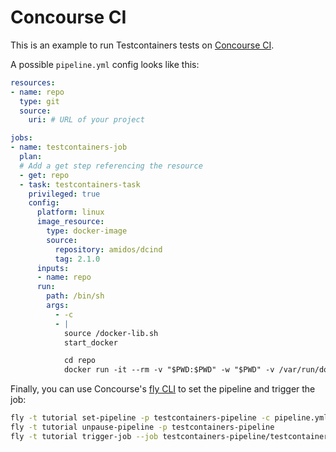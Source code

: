 # Concourse CI

This is an example to run Testcontainers tests on [Concourse CI](https://concourse-ci.org/).

A possible `pipeline.yml` config looks like this:

```yaml
resources:
- name: repo
  type: git
  source:
    uri: # URL of your project

jobs:
- name: testcontainers-job
  plan:
  # Add a get step referencing the resource
  - get: repo
  - task: testcontainers-task
    privileged: true
    config:
      platform: linux
      image_resource:
        type: docker-image
        source:
          repository: amidos/dcind
          tag: 2.1.0
      inputs:
      - name: repo
      run:
        path: /bin/sh
        args: 
          - -c
          - |
            source /docker-lib.sh
            start_docker

            cd repo
            docker run -it --rm -v "$PWD:$PWD" -w "$PWD" -v /var/run/docker.sock:/var/run/docker.sock golang:1.22 go test ./...
```

Finally, you can use Concourse's [fly CLI](https://concourse-ci.org/fly.html) to set the pipeline and trigger the job:

```bash
fly -t tutorial set-pipeline -p testcontainers-pipeline -c pipeline.yml
fly -t tutorial unpause-pipeline -p testcontainers-pipeline
fly -t tutorial trigger-job --job testcontainers-pipeline/testcontainers-job --watch
```
